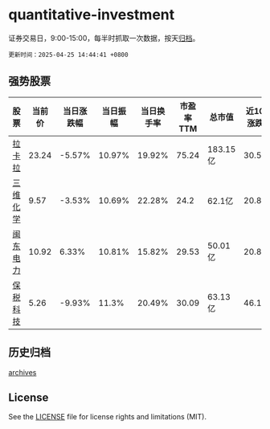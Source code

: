 # quantitative-investment

证券交易日，9:00-15:00，每半时抓取一次数据，按天[归档](archives)。

`更新时间：2025-04-25 14:44:41 +0800`

## 强势股票

|股票|当前价|当日涨跌幅|当日振幅|当日换手率|市盈率TTM|总市值|近10日涨跌幅|
|----|----|----|----|----|----|----|----|
|[拉卡拉](https://xueqiu.com/S/SZ300773)|23.24|-5.57%|10.97%|19.92%|75.24|183.15亿|30.56%|
|[三维化学](https://xueqiu.com/S/SZ002469)|9.57|-3.53%|10.69%|22.28%|24.2|62.1亿|20.83%|
|[闽东电力](https://xueqiu.com/S/SZ000993)|10.92|6.33%|10.81%|15.82%|29.53|50.01亿|20.8%|
|[保税科技](https://xueqiu.com/S/SH600794)|5.26|-9.93%|11.3%|20.49%|30.09|63.13亿|46.11%|

## 历史归档

[archives](archives)

## License

See the [LICENSE](LICENSE) file for license rights and limitations (MIT).